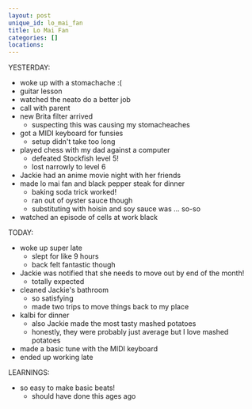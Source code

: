 ```yaml
---
layout: post
unique_id: lo_mai_fan
title: Lo Mai Fan
categories: []
locations: 
---
```


YESTERDAY:
* woke up with a stomachache :(
* guitar lesson
* watched the neato do a better job
* call with parent
* new Brita filter arrived
  * suspecting this was causing my stomacheaches
* got a MIDI keyboard for funsies
  * setup didn't take too long
* played chess with my dad against a computer
  * defeated Stockfish level 5!
  * lost narrowly to level 6
* Jackie had an anime movie night with her friends
* made lo mai fan and black pepper steak for dinner
  * baking soda trick worked!
  * ran out of oyster sauce though
  * substituting with hoisin and soy sauce was ... so-so
* watched an episode of cells at work black

TODAY:
* woke up super late
  * slept for like 9 hours
  * back felt fantastic though
* Jackie was notified that she needs to move out by end of the month!
  * totally expected
* cleaned Jackie's bathroom
  * so satisfying
  * made two trips to move things back to my place
* kalbi for dinner
  * also Jackie made the most tasty mashed potatoes
  * honestly, they were probably just average but I love mashed potatoes
* made a basic tune with the MIDI keyboard
* ended up working late

LEARNINGS:
* so easy to make basic beats!
  * should have done this ages ago
